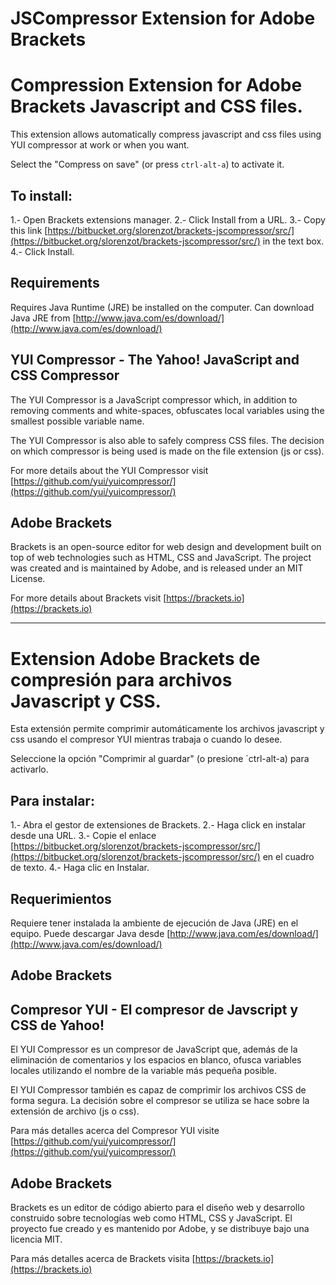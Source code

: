 JSCompressor Extension for Adobe Brackets
=========================================

# Compression Extension for Adobe Brackets Javascript and CSS files. #

This extension allows automatically compress javascript and css files using YUI compressor at work or when you want. 

Select the "Compress on save" (or press `ctrl-alt-a`) to activate it.

## To install: ##

1.- Open Brackets extensions manager.
2.- Click Install from a URL.
3.- Copy this link [https://bitbucket.org/slorenzot/brackets-jscompressor/src/](https://bitbucket.org/slorenzot/brackets-jscompressor/src/) in the text box.
4.- Click Install.


## Requirements ##

Requires Java Runtime (JRE) be installed on the computer. Can download Java JRE from [http://www.java.com/es/download/](http://www.java.com/es/download/)


## YUI Compressor - The Yahoo! JavaScript and CSS Compressor ##

The YUI Compressor is a JavaScript compressor which, in addition to removing comments and white-spaces, obfuscates local variables using the smallest possible variable name.

The YUI Compressor is also able to safely compress CSS files. The decision on which compressor is being used is made on the file extension (js or css).


For more details about the YUI Compressor visit [https://github.com/yui/yuicompressor/](https://github.com/yui/yuicompressor/)


## Adobe Brackets ##

Brackets is an open-source editor for web design and development built on top of web technologies such as HTML, CSS and JavaScript. The project was created and is maintained by Adobe, and is released under an MIT License.


For more details about Brackets visit [https://brackets.io](https://brackets.io)

------------------------------------------------


# Extension Adobe Brackets de compresión para archivos Javascript y CSS. #

Esta extensión permite comprimir automáticamente los archivos javascript y css usando el compresor YUI mientras trabaja o cuando lo desee. 

Seleccione la opción "Comprimir al guardar" (o presione `ctrl-alt-a) para activarlo.

## Para instalar: ##

1.- Abra el gestor de extensiones de Brackets.
2.- Haga click en instalar desde una URL.
3.- Copie el enlace [https://bitbucket.org/slorenzot/brackets-jscompressor/src/](https://bitbucket.org/slorenzot/brackets-jscompressor/src/) en el cuadro de texto.
4.- Haga clic en Instalar.

## Requerimientos ##

Requiere tener instalada la ambiente de ejecución de Java (JRE) en el equipo. Puede descargar Java desde [http://www.java.com/es/download/](http://www.java.com/es/download/)

## Adobe Brackets ##

## Compresor YUI - El compresor de Javscript y CSS de Yahoo!

El YUI Compressor es un compresor de JavaScript que, además de la eliminación de comentarios y los espacios en blanco, ofusca variables locales utilizando el nombre de la variable más pequeña posible.

El YUI Compressor también es capaz de comprimir los archivos CSS de forma segura. La decisión sobre el compresor se utiliza se hace sobre la extensión de archivo (js o css).

Para más detalles acerca del Compresor YUI visite [https://github.com/yui/yuicompressor/](https://github.com/yui/yuicompressor/)

## Adobe Brackets ##

Brackets es un editor de código abierto para el diseño web y desarrollo construido sobre tecnologías web como HTML, CSS y JavaScript. El proyecto fue creado y es mantenido por Adobe, y se distribuye bajo una licencia MIT.


Para más detalles acerca de Brackets visita [https://brackets.io](https://brackets.io)